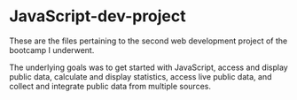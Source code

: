 # JavaScript-dev-project

These are the files pertaining to the second web development project of the bootcamp I underwent.

The underlying goals was to get started with JavaScript, access and display public data, calculate and display statistics, access live public data, and collect and integrate public data from multiple sources.

